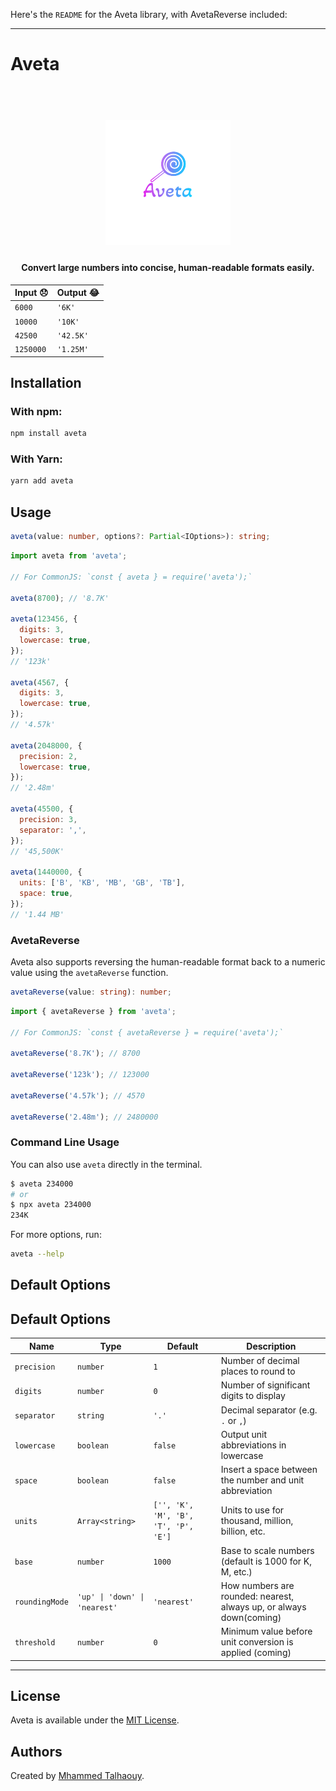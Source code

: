 Here's the `README` for the Aveta library, with AvetaReverse included:

---

# Aveta

<h1 align="center">
  <br>
    <img src="icon.png" alt="logo" width="200">
</h1>

<h4 align="center">Convert large numbers into concise, human-readable formats easily.</h4>

| Input :disappointed: | Output :joy: |
| -------------------- | ------------ |
| `6000`               | `'6K'`       |
| `10000`              | `'10K'`      |
| `42500`              | `'42.5K'`    |
| `1250000`            | `'1.25M'`    |

## Installation

### With npm:

```bash
npm install aveta
```

### With Yarn:

```bash
yarn add aveta
```

## Usage

```typescript
aveta(value: number, options?: Partial<IOptions>): string;
```

```js
import aveta from 'aveta';

// For CommonJS: `const { aveta } = require('aveta');`

aveta(8700); // '8.7K'

aveta(123456, {
  digits: 3,
  lowercase: true,
});
// '123k'

aveta(4567, {
  digits: 3,
  lowercase: true,
});
// '4.57k'

aveta(2048000, {
  precision: 2,
  lowercase: true,
});
// '2.48m'

aveta(45500, {
  precision: 3,
  separator: ',',
});
// '45,500K'

aveta(1440000, {
  units: ['B', 'KB', 'MB', 'GB', 'TB'],
  space: true,
});
// '1.44 MB'
```

### AvetaReverse

Aveta also supports reversing the human-readable format back to a numeric value using the `avetaReverse` function.

```typescript
avetaReverse(value: string): number;
```

```js
import { avetaReverse } from 'aveta';

// For CommonJS: `const { avetaReverse } = require('aveta');`

avetaReverse('8.7K'); // 8700

avetaReverse('123k'); // 123000

avetaReverse('4.57k'); // 4570

avetaReverse('2.48m'); // 2480000
```

### Command Line Usage

You can also use `aveta` directly in the terminal.

```bash
$ aveta 234000
# or
$ npx aveta 234000
234K
```

For more options, run:

```bash
aveta --help
```

## Default Options

## Default Options

| Name           | Type                          | Default                              | Description                                                         |
| -------------- | ----------------------------- | ------------------------------------ | ------------------------------------------------------------------- |
| `precision`    | `number`                      | `1`                                  | Number of decimal places to round to                                |
| `digits`       | `number`                      | `0`                                  | Number of significant digits to display                             |
| `separator`    | `string`                      | `'.'`                                | Decimal separator (e.g. `.` or `,`)                                 |
| `lowercase`    | `boolean`                     | `false`                              | Output unit abbreviations in lowercase                              |
| `space`        | `boolean`                     | `false`                              | Insert a space between the number and unit abbreviation             |
| `units`        | `Array<string>`               | `['', 'K', 'M', 'B', 'T', 'P', 'E']` | Units to use for thousand, million, billion, etc.                   |
| `base`         | `number`                      | `1000`                               | Base to scale numbers (default is 1000 for K, M, etc.)              |
| `roundingMode` | `'up' \| 'down' \| 'nearest'` | `'nearest'`                          | How numbers are rounded: nearest, always up, or always down(coming) |
| `threshold`    | `number`                      | `0`                                  | Minimum value before unit conversion is applied (coming)            |

---

## License

Aveta is available under the [MIT License](LICENSE).

## Authors

Created by [Mhammed Talhaouy](https://github.com/tal7aouy).
